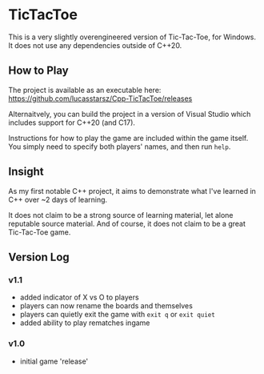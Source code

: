 # TicTacToe

This is a very slightly overengineered version of Tic-Tac-Toe, for Windows. It does not use any dependencies outside of C++20.

## How to Play

The project is available as an executable here: https://github.com/lucasstarsz/Cpp-TicTacToe/releases

Alternaitvely, you can build the project in a version of Visual Studio which includes support for C++20 (and C17).

Instructions for how to play the game are included within the game itself. You simply need to specify both players' names, and then run `help`.

## Insight

As my first notable C++ project, it aims to demonstrate what I've learned in C++ over ~2 days of learning.

It does not claim to be a strong source of learning material, let alone reputable source material. And of course, it does not claim to be a great Tic-Tac-Toe game.

## Version Log

### v1.1
- added indicator of X vs O to players
- players can now rename the boards and themselves
- players can quietly exit the game with `exit q` or `exit quiet`
- added ability to play rematches ingame

### v1.0
- initial game 'release'